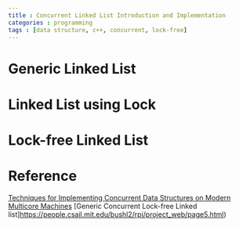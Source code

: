 ```yaml
---
title : Concurrent Linked List Introduction and Implementation
categories : programming
tags : [data structure, c++, concurrent, lock-free]
---
```


# Generic Linked List

# Linked List using Lock

# Lock-free Linked List

# Reference

[Techniques for Implementing Concurrent Data Structures on Modern Multicore Machines](https://people.eecs.berkeley.edu/~stephentu/presentations/workshop.pdf)
[Generic Concurrent Lock-free Linked list]https://people.csail.mit.edu/bushl2/rpi/project_web/page5.html)
